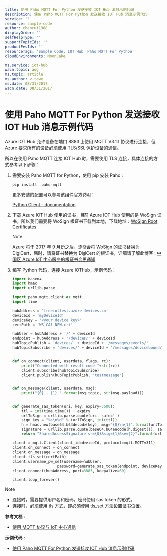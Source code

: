 ```yaml
---
title: 使用 Paho MQTT For Python 发送接收 IOT Hub 消息示例代码
description: 使用 Paho MQTT For Python 发送接收 IOT Hub 消息示例代码
service: ''
resource: sample-code
author: chenrui1988
displayOrder: ''
selfHelpType: ''
supportTopicIds: ''
productPesIds: ''
resourceTags: 'Sample Code, IOT Hub, Paho MQTT For Python'
cloudEnvironments: MoonCake

ms.service: iot-hub
wacn.topic: aog
ms.topic: article
ms.author: v-tawe
ms.date: 08/31/2017
wacn.date: 08/31/2017
---
```

# 使用 Paho MQTT For Python 发送接收 IOT Hub 消息示例代码

Azure IOT Hub 允许设备在端口 8883 上使用 MQTT V3.1.1 协议进行连接，但 Azure 要求所有的设备必须使用 TLS/SSL 保护设备的通信。

所以在使用 Paho MQTT 连接 IOT Hub 时，需要使用 TLS 连接，具体连接的方式参考以下步骤：

1.	需要安装 Paho MQTT for Python，使用 pip 安装 Paho :

    ```
    pip install  paho-mqtt
    ```

    更多安装的配置可以参考该组件官方说明：

    [Python Client - documentation](https://eclipse.org/paho/clients/python/docs/)

2.	下载 Azure IOT Hub 使用的证书，目前 Azure IOT Hub 使用的是 WoSign 证书，所以我们需要将 WoSign 根证书下载到本地，下载地址：[WoSign Root Certificates](https://www.wosign.com/english/root.htm)

    > [!NOTE]
    > Azure 将于 2017 年 9 月份之后，逐渐会将 WoSign 的证书替换为 DigiCert，届时，请将证书替换为 DigiCert 的根证书，详细请了解此博客 : [中国区 Azure IoT 中心服务的根证书变更通知](https://www.azure.cn/blog/2017/07/21/RootCertificateChangeNoticeforAzureIoTHubServiceinAzureinChina)

3.	编写 Python 代码，连接 Azure IOTHub，示例代码：

    ```Python
    import base64
    import hmac
    import urllib.parse

    import paho.mqtt.client as mqtt
    import time

    hubAddress = 'freeiottest.azure-devices.cn'
    deviceId = 'myDeviceId'
    deviceKey = '<your device key>'
    certPath = 'WS_CA1_NEW.crt'

    hubUser = hubAddress + '/' + deviceId
    endpoint = hubAddress + '/devices/' + deviceId
    hubTopicPublish = 'devices/' + deviceId + '/messages/events/'
    hubTopicSubscribe = 'devices/' + deviceId + '/messages/devicebound/#'


    def on_connect(client, userdata, flags, rc):
        print("Connected with result code "+str(rc))
        client.subscribe(hubTopicSubscribe)
        client.publish(hubTopicPublish, "testmessage")


    def on_message(client, userdata, msg):
        print("{0} - {1} ".format(msg.topic, str(msg.payload)))


    def generate_sas_token(uri, key, expiry=3600):
        ttl = int(time.time()) + expiry
        urlToSign = urllib.parse.quote(uri, safe='')
        sign_key = "%s\n%d" % (urlToSign, int(ttl))
        h = hmac.new(base64.b64decode(key), msg="{0}\n{1}".format(urlToSign, ttl).encode('utf-8'), digestmod='sha256')
        signature = urllib.parse.quote(base64.b64encode(h.digest()), safe='')
        return "SharedAccessSignature sr={0}&sig={1}&se={2}".format(urlToSign,urllib.parse.quote(base64.b64encode(h.digest()),safe=''), ttl)

    client = mqtt.Client(client_id=deviceId, protocol=mqtt.MQTTv311)
    client.on_connect = on_connect
    client.on_message = on_message
    client.tls_set(certPath)
    client.username_pw_set(username=hubUser,
                        password=generate_sas_token(endpoint, deviceKey))
    client.connect(hubAddress, port=8883, keepalive=60)

    client.loop_forever()
    ```

> [!NOTE]
> - 连接时，需要提供用户名和密码，密码使用 sas token 的形式。
> - 连接时，必须使用 tls 方式，即必须使用 tls_set 方法设置证书位置。

**参考文档** :

- [使用 MQTT 协议与 IoT 中心通信](https://docs.azure.cn/zh-cn/iot-hub/iot-hub-mqtt-support)

**示例代码** :

- [使用 Paho MQTT For Python 发送接收 IOT Hub 消息示例代码](https://github.com/wacn/AOG-CodeSample/blob/master/IotHub/Python/send-and-recevice-message-from-azure-iothub-%20using-paho-mqtt-for-python/send-and-recevice-message-from-azure-iothub-%20using-paho-mqtt-for-python.py)